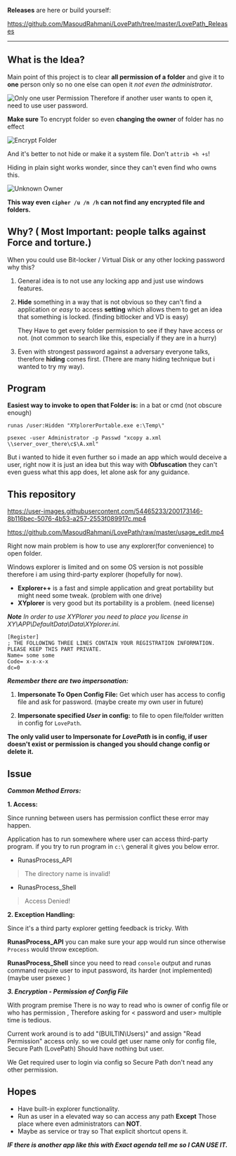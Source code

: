 **Releases** are here or build yourself:

https://github.com/MasoudRahmani/LovePath/tree/master/LovePath_Releases

------------

What is the Idea?
------------
Main point of this project is to clear **all permission of a folder** and give it to **one** person only so no one else can open it *not even the administrator*.

![Only one user Permission](https://i.imgur.com/duG5djv.jpeg)
Therefore if another user wants to open it, need to use user password.

**Make sure** To encrypt folder so even **changing the owner** of folder has no effect

![Encrypt Folder](https://i.imgur.com/UhGTANN.jpeg)

And it's better to not hide or make it a system file. Don't `attrib +h +s`!

Hiding in plain sight works wonder, since they can't even find who owns this.

![Unknown Owner](https://i.imgur.com/RBxV2PB.png)

**This way even `cipher /u /n /h` can not find any encrypted file and folders.**

Why? ( **Most Important: people talks against Force and torture.**)
--------
When you could use Bit-locker / Virtual Disk or any other locking password why this?

 1. General idea is to not use any locking app and just use windows features. 

2. **Hide** something in a way that is not obvious so they can't find a
        application or *easy* to access **setting** which allows them to get an
        idea that something is locked. (finding bitlocker and VD is easy)

	They Have to get every folder permission to see if they have access or not. (not common to search like this,
        especially if they are in a hurry)

3. Even with strongest password against a adversary everyone talks, therefore **hiding** comes first. (There
        are many hiding technique but i wanted to try my way).

Program
-------------

**Easiest way to invoke to open that Folder is:** in a bat or cmd (not obscure enough)

    runas /user:Hidden "XYplorerPortable.exe e:\Temp\"

    psexec -user Administrator -p Passwd "xcopy a.xml \\server_over_there\c$\A.xml"

But i wanted to hide it even further so i made an app which would deceive a user, right now it is just an idea but this way
        with **Obfuscation** they can't even guess what this app does, let alone ask for any guidance.

This repository
--------------

https://user-images.githubusercontent.com/54465233/200173146-8b116bec-5076-4b53-a257-2553f089917c.mp4


https://github.com/MasoudRahmani/LovePath/raw/master/usage_edit.mp4

Right now main problem is how to use any explorer(for convenience) to open folder.

Windows explorer is limited and on some OS version is not possible therefore i am using third-party explorer (hopefully for now).

* **Explorer++** is a fast and simple application and great portability but might need some tweak. (problem with one drive)
* **XYplorer** is very good but its portability is a problem. (need license)

***Note***
**In order to use* XYPlorer you need to place you license in XY\APP\DefaultData\Data\XYplorer.ini.*

    [Register]
    ; THE FOLLOWING THREE LINES CONTAIN YOUR REGISTRATION INFORMATION. PLEASE KEEP THIS PART PRIVATE.
    Name= some some
    Code= x-x-x-x
    dc=0

***Remember there are two impersonation:***

1. **Impersonate To Open Config File:** Get which user has access to config file and ask for password. (maybe create my own user in future)

2. **Impersonate specified *User* in config:** to file to open file/folder written in config for `LovePath`.

**The only valid user to Impersonate for *LovePath* is in config, if user doesn't exist or permission is changed you should change config or delete it.**

**Issue**
---------
***Common Method Errors:***

**1. Access:**

Since running between users has permission conflict these error may happen.

Application has to run somewhere where user can access third-party program. if you try to run program in `c:\` general it gives you below error.

 - RunasProcess_API

> The directory name is invalid!

 - RunasProcess_Shell

> Access Denied!

**2. Exception Handling:**

Since it's a third party explorer getting feedback is tricky.
With 

**RunasProcess_API** you can make sure your app would run since otherwise `Process` would throw exception.

**RunasProcess_Shell** since you need to read `console` output and runas command require user to input password, its harder (not implemented) (maybe user psexec )

 ***3. Encryption - Permission of Config File***

 With program premise There is no way to read who is owner of config file or who has permission , Therefore asking for < password and user> multiple time is tedious. 
 
 Current work around is to add "(BUILTIN\\Users)" and assign "Read Permission" access only. so we could get user name only for config file, Secure Path (LovePath) Should have nothing but user.

 We Get required user to login via config so Secure Path don't nead any other permission.


Hopes
--------------
* Have built-in explorer functionality.
* Run as user in a elevated way so can access any path **Except** Those place where even administrators can **NOT**.
* Maybe as service or tray so That explicit shortcut opens it.


***IF there is another app like this with Exact agenda tell me so I CAN USE IT.***
